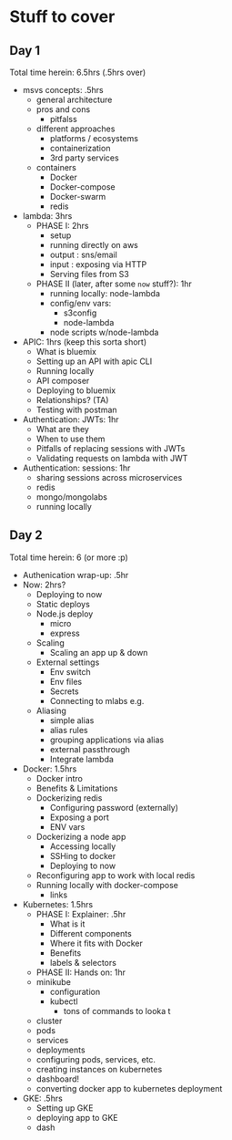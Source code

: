 # Stuff to cover

## Day 1
Total time herein: 6.5hrs (.5hrs over)
* msvs concepts: .5hrs
  * general architecture
  * pros and cons
    * pitfalss
  * different approaches
    * platforms / ecosystems
    * containerization
    * 3rd party services
  * containers
    * Docker
    * Docker-compose
    * Docker-swarm
    * redis
* lambda: 3hrs
  * PHASE I: 2hrs
    * setup
    * running directly on aws
    * output : sns/email
    * input : exposing via HTTP
    * Serving files from S3
  * PHASE II (later, after some `now` stuff?): 1hr
    * running locally: node-lambda
    * config/env vars:
      * s3config
      * node-lambda
    * node scripts w/node-lambda
* APIC: 1hrs (keep this sorta short)
  * What is bluemix
  * Setting up an API with apic CLI
  * Running locally
  * API composer
  * Deploying to bluemix
  * Relationships? (TA)
  * Testing with postman
* Authentication: JWTs: 1hr
  * What are they
  * When to use them
  * Pitfalls of replacing sessions with JWTs
  * Validating requests on lambda with JWT
* Authentication: sessions: 1hr
  * sharing sessions across microservices
  * redis
  * mongo/mongolabs
  * running locally

## Day 2
Total time herein: 6 (or more :p)

* Authenication wrap-up: .5hr
* Now: 2hrs?
  * Deploying to now
  * Static deploys
  * Node.js deploy
    * micro
    * express
  * Scaling
    * Scaling an app up & down
  * External settings
    * Env switch
    * Env files
    * Secrets
    * Connecting to mlabs e.g.
  * Aliasing
    * simple alias
    * alias rules
    * grouping applications via alias
    * external passthrough
    * Integrate lambda
* Docker: 1.5hrs
  * Docker intro
  * Benefits & Limitations
  * Dockerizing redis
    * Configuring password (externally)
    * Exposing a port
    * ENV vars
  * Dockerizing a node app
    * Accessing locally
    * SSHing to docker
    * Deploying to now
  * Reconfiguring app to work with local redis
  * Running locally with docker-compose
    * links
* Kubernetes: 1.5hrs
  * PHASE I: Explainer: .5hr
    * What is it
    * Different components
    * Where it fits with Docker
    * Benefits
    * labels & selectors
  * PHASE II: Hands on: 1hr
  * minikube
    * configuration
    * kubectl
      * tons of commands to looka t
  * cluster
  * pods
  * services
  * deployments
  * configuring pods, services, etc.
  * creating instances on kubernetes
  * dashboard!
  * converting docker app to kubernetes deployment
* GKE: .5hrs
  * Setting up GKE
  * deploying app to GKE
  * dash
